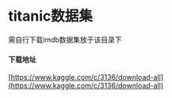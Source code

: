# titanic数据集

需自行下载imdb数据集放于该目录下  


#### 下载地址
[https://www.kaggle.com/c/3136/download-all](https://www.kaggle.com/c/3136/download-all)